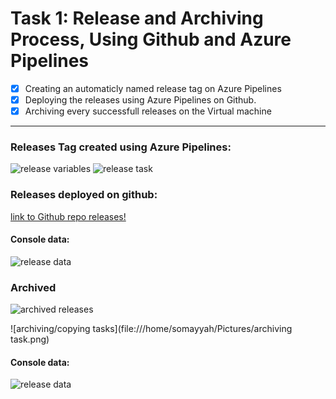 # Task 1: Release and Archiving Process, Using Github and Azure Pipelines

- [x] Creating an automaticly named release tag on Azure Pipelines
- [x] Deploying the releases using Azure Pipelines on Github.
- [x] Archiving every successfull releases on the Virtual machine

---------------------------------------------------------------------------
### Releases Tag created using Azure Pipelines:
![release variables](file:///home/somayyah/Pictures/yamlrelease.png)
![release task](file:///home/somayyah/Pictures/releasecode.png)

### Releases deployed on github:
[link to Github repo releases!](https://github.com/Somayyah/devops-ci-demo/releases)

#### Console data:
![release data](file:///home/somayyah/Pictures/releasedata.png)

### Archived 
![archived releases](file:///home/somayyah/Pictures/releases_on_vm.png)

![archiving/copying tasks](file:///home/somayyah/Pictures/archiving task.png)
#### Console data:
![release data](file:///home/somayyah/Pictures/archivedata.png)
